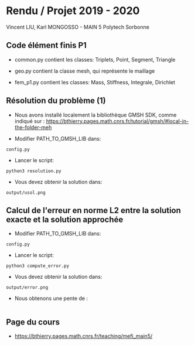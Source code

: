 # Rendu / Projet 2019 - 2020

Vincent LIU, Karl MONGOSSO - MAIN 5 Polytech Sorbonne

## Code élément finis P1

* common.py contient les classes: Triplets, Point, Segment, Triangle

* geo.py contient la classe mesh, qui représente le maillage

* fem\_p1.py contient les classes: Mass, Stiffness, Integrale, Dirichlet

## Résolution du problème (1)

* Nous avons installé localement la bibliothèque GMSH SDK, comme indiqué sur : https://bthierry.pages.math.cnrs.fr/tutorial/gmsh/#local-in-the-folder-meh

* Modifier PATH\_TO\_GMSH\_LIB dans:

```
config.py
```

* Lancer le script:

```
python3 resolution.py
```

* Vous devez obtenir la solution dans:

```
output/usol.png
```

## Calcul de l'erreur en norme L2 entre la solution exacte et la solution approchée

* Modifier PATH\_TO\_GMSH\_LIB dans:

```
config.py
```

* Lancer le script:

```
python3 compute_error.py
```

* Vous devez obtenir la solution dans:

```
output/error.png
```

* Nous obtenons une pente de :

```
```

## Page du cours

* https://bthierry.pages.math.cnrs.fr/teaching/mefi_main5/
